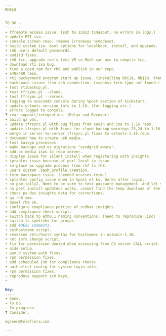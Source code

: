 ```yaml
---
RHEL8


TO DO -
-------
+ tfremote access issue. (ssh to 15022 timesout. no errors in logs.)
+ update RTI iso.
+ console screen reso. remove irroneous nomodeset.
+ build custom iso. boot options for localboot, install, and upgrade.
+ smb users default passwords.
+ auditd fixes.
+ rh8 tcc. upgrade ron's test VM so Moth can use to compile tcc.
+ download rti iso bug.
+ find a upsd rpm for rh8 and publish in our repo.
+ 640x480 reso.
+ rti background program start up issue. (installing bbj18, bbj19, then java, fixes but adds wasted time.)
+ backspace issues from ssh connection. (scoansi term type not found.)
+ test rtibackup.pl.
+ test tfrsync.pl --cloud.
+ test tfrsync.pl --server.
+ logging to anaconda console during %post section of kickstart. 
+ update ostools version info in 1.16. (for logging etc.)
+ errors logged to console.
? rear support/integration. (Relax and Recover)
+ build qa vms.
- update tfrsync.pl with bug fixes from kevin and joe to 1.16 repo.
- update tfrsync.pl with fixes for cloud backup warnings 23,24 to 1.16 repo.
- merge in server-to-server tfrsync.pl fixes to ostools-1.16 repo.
+ document how to create usb media.
+ test kaseya processes.
- make backups and os migrations "sendgrid aware".
+ add os media isos to repo server.
+ display issue for silent install when registering with insights.  
+ iptables issue because of perl local ip issue.
~ in-place os upgrade process from rh7 to rh8.
+ users custom .bash_profile creation.
+ term backspace issue. (needed ncurses-term.)
+ iptables config issue when in %post of ks. Works after login.
+ no pam_tally2. Need to be sure to test password management. And let support know.
+ no post install updateos works. cannot find the temp download of the script.     
+ check pa-dss insights data for corrections.
+ qa rh8 vms.
+ devel rh8 vm.
+ configure compliance portion of redhat insights.
+ add compliance check script.
+ switch back to eth0,1 naming conventions. (need to reproduce .iso)
+ switch to symlinks for groups.   
+ add #DESC comments.
+ sethostname script.
+ reversed /etc/hosts syntax for hostnames in ostools-1.16.
+ net info change script.
+ fix for permission denied when accessing from CS server CALL script.
+ aide setup.
+ pam.d system-auth fixes.
+ rpm permission fixes.
+ add scheduled job for compliance checks.
+ authselect config for system login info.
+ rpm permission fixes.
~ reproduce support ssh keys.
-

Key:
----
+ Done.
- To Do.
~ In progress.
? Consider.

mgreen@teleflora.com

---
```

